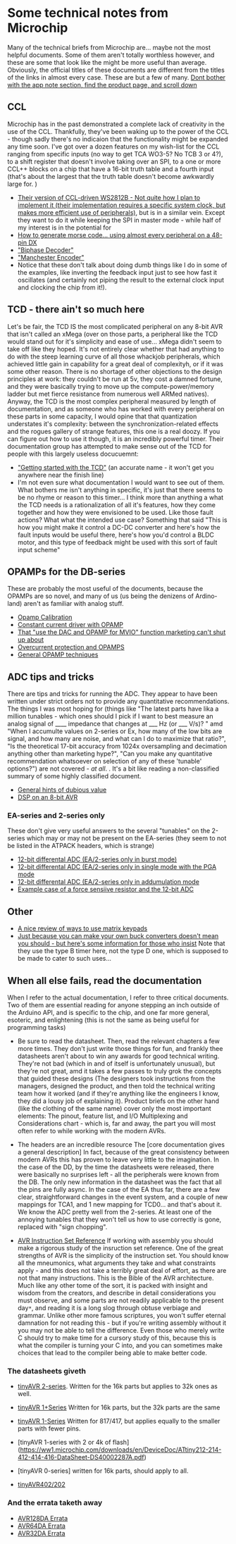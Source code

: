 # Some technical notes from Microchip
Many of the technical briefs from Microchip are... maybe not the most helpful documents. Some of them aren't totally worthless however, and these are some that look like the might be more useful than average.  Obviously, the official titles of these documents are different from the titles of the links in almost every case. These are but a few of many. [Dont bother with the app note section, find the product page, and scroll down](https://www.microchip.com/)

## CCL
Microchip has in the past demonstrated a complete lack of creativity in the use of the CCL. Thankfully, they've been waking up to the power of the CCL - though sadly there's no indicaion that the functionality might be expanded any time soon. I've got over a dozen features on my wish-list for the CCL ranging from specific inputs (no way to get TCA WO3-5? No TCB 3 or 4?), to a shift register that doesn't involve taking over an SPI, to a one or more CCL++ blocks on a chip that have a 16-bit truth table and a fourth input (that's about the largest that the truth table doesn't become awkwardly large for. )
* [Their version of CCL-driven WS2812B - Not quite how I plan to implement it (their implementation requires a specific system clock, but makes more efficient use of peripherals)](https://github.com/microchip-pic-avr-examples/avr128da48-cnano-ws2812-mplab-mcc), but is in a similar vein. Except they want to do it while keeping the SPI in master mode - while half of my interest is in the potential for
* [How to generate morse code... using almost every peripheral on a 48-pin DX](https://github.com/microchip-pic-avr-examples/avr128da48-cnano-sos-training-mcc)
* ["Biphase Decoder"](https://github.com/microchip-pic-avr-examples/avr128da48-cnano-biphase-mplab-mcc/tree/master/Biphase_Decoder)
* ["Manchester Encoder"](https://github.com/microchip-pic-avr-examples/avr128da48-cnano-manchester-mplab-mcc/tree/master/Manchester_Encoder)
* Notice that these don't talk about doing dumb things like I do in some of the examples, like inverting the feedback input just to see how fast it oscillates (and certainly not piping the result to the external clock input and clocking the chip from it!).

## TCD - there ain't so much here
Let's be fair, the TCD IS the most complicated peripheral on any 8-bit AVR that isn't called an xMega (over on those parts, a peripheral like the TCD would stand out for it's simplicity and ease of use... xMega didn't seem to take off like they hoped. It's not entirely clear whether that had anything to do with the steep learning curve of all those whackjob peripherals, which achieved little gain in capability for a great deal of complexityh, or if it was some other reason. There is no shortage of other objections to the design principles at work: they couldn't be run at 5v, they cost a damned fortune, and they were basically trying to move up the compute-power/memory ladder but met fierce resistance from numerous well ARMed natives). Anyway, the TCD is the most complex peripheral measured by length of documentation, and as someone who has worked with every peripheral on these parts in some capacity, I would opine that that quantization understates it's complexity: between the synchronization-related effects and the rogues gallery of strange features, this one is a real doozy. If you can figure out how to use it though, it is an incredibly powerful timer.  Their documentation group has attempted to make sense out of the TCD for people with this largely useless docucuemnt:
* ["Getting started with the TCD"](https://ww1.microchip.com/downloads/en/Appnotes/TB3212-Getting-Started-with-TCD-DS90003212.pdf) (an accurate name - it won't get you anywhere near the finish line)
* I'm not even sure what documentation I would want to see out of them. What bothers me isn't anything in specific, it's just that there seems to be no rhyme or reason to this timer... I think more than anything a what the TCD needs is a rationalization of all it's features, how they come together and how they were envisioned to be used. Like those fault actions? What what the intended use case? Something that said "This is how you might make it control a DC-DC converter and here's how the fault inputs would be useful there, here's how you'd control a BLDC motor, and this type of feedback might be used with this sort of fault input scheme"

## OPAMPs for the DB-series
These are probably the most useful of the documents, because the OPAMPs are so novel, and many of us (us being the denizens of Ardino-land) aren't as familiar with analog stuff.
* [Opamp Calibration](https://ww1.microchip.com/downloads/en/Appnotes/GainOffsetCalib-AnalogSignalCond-OPAMP-Periph-DS00003633A.pdf)
* [Constant current driver with OPAMP](https://ww1.microchip.com/downloads/en/Appnotes/ConstCurr-Driver-AnalogSignalCond-OPAMP-Periph-DS00003632A.pdf)
* [That "use the DAC and OPAMP for MVIO" function marketing can't shut up about](https://ww1.microchip.com/downloads/en/Appnotes/Using-Int-OPAMP-Regulated-PowerSup-MVIO-DS00003636A.pdf)
* [Overcurrent protection and OPAMPS](https://ww1.microchip.com/downloads/en/Appnotes/AN3860-OverCurrProt-using-int-OPAMPs-on-AVRDB-DS00003860.pdf)
* [General OPAMP techniques](https://ww1.microchip.com/downloads/aemDocuments/documents/MCT08/ApplicationNotes/ApplicationNotes/Maximizing-the-Signal-Embedded-Operational-Amplifiers-90003110A.pdf)

## ADC tips and tricks
There are tips and tricks for running the ADC. They appear to have been written under strict orders not to provide any quantitative recommendations. The things I was most hoping for (things like "The latest parts have lika a million tunables - which ones should I pick if I want to best measure an analog signal of ____ impedance that changes at ___ Hz (or ___ V/s)? " amd "When I accumulte values on 2-series or Ex, how many of the low bits are signal, and how many are noise, and what can I do to maximize that ratio?", "Is the theoretical 17-bit accuracy from 1024x oversampling and decimation anything other than marketing hype?", "Can you make any quantitative recommendation whatsoever on selection of any of these 'tunable' options?") are not covered - *at all*. . It's a bit like reading a non-classified summary of some highly classified document.
* [General hints of dubious value](https://ww1.microchip.com/downloads/aemDocuments/documents/MCU08/ApplicationNotes/ApplicationNotes/Max-Signal-Properly-TipsTrick-Acq-Analog-Signals-DS00004225.pdf)
* [DSP on an 8-bit AVR](https://ww1.microchip.com/downloads/en/Appnotes/Digital-Signal-Proc-Perform-AVR8Core-DS00002701B.pdf)

### EA-series and 2-series only
These don't give very useful answers to the several "tunables" on the 2-series which may or may not be present on the EA-series (they seem to not be listed in the ATPACK headers, which is strange)
* [12-bit differental ADC (EA/2-series only in burst mode)](https://ww1.microchip.com/downloads/en/Appnotes/TB3254-How-to-Use-the-12-Bit-Differential-ADC-Burst-Accumulation-Mode-DS90003254A.pdf)
* [12-bit differental ADC (EA/2-series only in single mode with the PGA mode](https://ww1.microchip.com/downloads/en/Appnotes/TB3256-How-to-Use-the-12-Bit-Differential-ADC-with-PGA-in-Single-Mode-DS90003256A.pdf)
* [12-bit differental ADC (EA/2-series only in addumulation mode](https://ww1.microchip.com/downloads/en/Appnotes/TB3257-How-to-Use-the-12-Bit-Differential-ADC-in-Series-Accumulation-Mode-DS90003257A.pdf)
* [Example case of a force sensiive resistor and the 12-bit ADC](https://ww1.microchip.com/downloads/en/Appnotes/AN3408-How-to-Use-Force-Sensitive-Resistor-with-12-bit-ADC-DS00003408A.pdf)

## Other
* [A nice review of ways to use matrix keypads](https://ww1.microchip.com/downloads/en/Appnotes/00003407A.pdf)
* [Just because you can make your own buck converters doesn't mean you should - but here's some information for those who insist](https://ww1.microchip.com/downloads/en/Appnotes/Buck-ConvDesign-Feedback-Ctrl-Using-CIP-DS00003725A.pdf) Note that they use the type B timer here, not the type D one, which is supposed to be made to cater to such uses...

## When all else fails, read the documentation
When I refer to the actual documentation, I refer to three critical documents. Two of them are essential reading for anyone stepping an inch outside of the Arduino API, and is specific to the chip, and one far more general, esoteric, and enlightening (this is not the same as being useful for programming tasks)

* Be sure to read the datasheet. Then, read the relevant chapters a few more times. They don't just write those things for fun, and frankly thee datasheets aren't about to win any awards for good technical writing. They're not bad (which in and of itself is unfortunately unusual), but they're not great, amd it takes a few passes to truly grok the concepts that guided these designs (The designers took instructions from the managers, designed the product, and then told the technical writing team how it worked (and if they're anything like the engineers I know, they did a lousy job of explaining it). Product briefs on the other hand (like the clothing of the same name) cover only the most important elements: The pinout, feature list, and I/O Multiplexing and Considerations chart - which is, far and away, the part you will most often refer to while working with the modern AVRs.

* The headers are an incredible resource
The [core documentation gives a general description]
In fact, because of the great consistency between modern AVRs this has proven to leave very little to the imagination. In the case of the DD, by the time the datasheets were released, there were basically no surprises left - all the peripherals were known from the DB. The only new information in the datasheet was the fact that all the pins are fully async. In the case of the EA thus far, there are a few clear, straightforward changes in the event system, and a couple of new mappings for TCA1, and 1 new mapping for TCD0... and that's about it. We know the ADC pretty well from the 2-series. At least one of the annoying tunables that they won't tell us how to use correctly is gone, replaced with "sign chopping".

* [AVR Instruction Set Reference](https://ww1.microchip.com/downloads/en/DeviceDoc/AVR-InstructionSet-Manual-DS40002198.pdf)
If working with assembly you should make a rigorous study of the insruction set reference. One of the great strengths of AVR is the simplicity of the instruction set. You should know all the mneumonics, what arguments they take and what constraints apply - and this does not take a terribly great deal of effort, as there are not that many instructions. This is the Bible of the AVR architecture. Much like any other tome of the sort, it is packed with insight and wisdom from the creators, and describe in detail considerations you must observe, and some parts are not readily applicable to the present day`*`, and reading it is a long slog through obtuse verbiage and grammar. Unlike other more famous scriptures, you won't suffer eternal damnation for not reading this - but if you're writing assembly without it you may not be able to tell the difference. Even those who merely write C should try to make time for a cursory study of this, because this is what the compiler is turning your C into, and you can sometimes make choices that lead to the compiler being able to make better code.

### The datasheets giveth
* [tinyAVR 2-series](https://ww1.microchip.com/downloads/en/DeviceDoc/ATtiny1624-26-27-DataSheet-DS40002234B.pdf). Written for the 16k parts but applies to 32k ones as well. 
* [tinyAVR 1+Series](http://ww1.microchip.com/downloads/en/DeviceDoc/ATtiny1614-16-17-DataSheet-DS40002204A.pdf) Written for 16k parts, but the 32k parts are the same

* [tinyAVR 1-Series](https://ww1.microchip.com/downloads/en/DeviceDoc/ATtiny417-817-DataSheet-DS40001901C.pdf) Written for 817/417, but applies equally to the smaller parts with fewer pins. 

* [tinyAVR 1-series with 2 or 4k of flash] (https://ww1.microchip.com/downloads/en/DeviceDoc/ATtiny212-214-412-414-416-DataSheet-DS40002287A.pdf) 
* [tinyAVR 0-series] written for 16k parts, should apply to all. 
* [tinyAVR402/202](http://ww1.microchip.com/downloads/en/DeviceDoc/ATtiny202-402-AVR-MCU-with-Core-Independent-Peripherals_and-picoPower-40001969A.pdf)

### And the errata taketh away
* [AVR128DA Errata](https://ww1.microchip.com/downloads/en/DeviceDoc/AVR128DA-28-32-48-64-SilConErrataClarif-DS80000882D.pdf)
* [AVR64DA Errata](https://ww1.microchip.com/downloads/en/DeviceDoc/AVR64DA-28-32-48-64-SilConErrataClarif-DS80000903D.pdf)
* [AVR32DA Errata](https://ww1.microchip.com/downloads/en/DeviceDoc/AVR32DA-28-32-48-SilConErrataClarif-DS80000895D.pdf)


